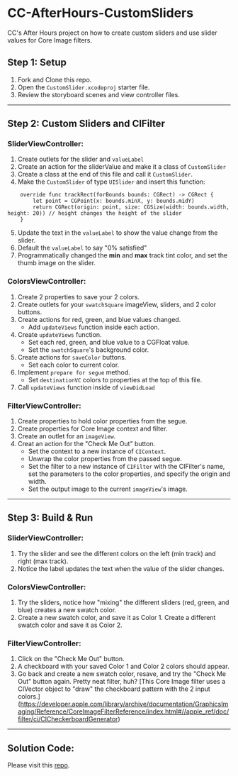 # CC-AfterHours-CustomSliders
CC's After Hours project on how to create custom sliders and use slider values for Core Image filters. 

## Step 1: Setup
1. Fork and Clone this repo.
2. Open the `CustomSlider.xcodeproj` starter file.
3. Review the storyboard scenes and view controller files.

------
## Step 2: Custom Sliders and CIFilter
### SliderViewController:
1. Create outlets for the slider and `valueLabel`
2. Create an action for the sliderValue and make it a class of `CustomSlider`
3. Create a class at the end of this file and call it `CustomSlider`. 
4. Make the `CustomSlider` of type `UISlider` and insert this function:
```
    override func trackRect(forBounds bounds: CGRect) -> CGRect {
        let point = CGPoint(x: bounds.minX, y: bounds.midY)
        return CGRect(origin: point, size: CGSize(width: bounds.width, height: 20)) // height changes the height of the slider
    }
```
5. Update the text in the `valueLabel` to show the value change from the slider.
6. Default the `valueLabel` to say "0% satisfied"
7. Programmatically changed the **min** and **max** track tint color, and set the thumb image on the slider.

### ColorsViewController:
1. Create 2 properties to save your 2 colors.
2. Create outlets for your `swatchSquare` imageView, sliders, and 2 color buttons.
3. Create actions for red, green, and blue values changed. 
    * Add `updateViews` function inside each action.
4. Create `updateViews` function. 
    * Set each red, green, and blue value to a CGFloat value. 
    * Set the `swatchSquare`'s background color.
5. Create actions for `saveColor` buttons. 
    * Set each color to current color. 
6. Implement `prepare for segue` method. 
    * Set `destinationVC` colors to properties at the top of this file. 
7. Call `updateViews` function inside of `viewDidLoad`

### FilterViewController:
1. Create properties to hold color properties from the segue.
2. Create properties for Core Image context and filter.
3. Create an outlet for an `imageView`.
4. Creat an action for the "Check Me Out" button.
    * Set the context to a new instance of `CIContext`.
    * Unwrap the color properties from the passed segue.
    * Set the filter to a new instance of `CIFilter` with the CIFilter's name, set the parameters to the color properties, and specify the origin and width.
    * Set the output image to the current `imageView`'s image.

------
## Step 3: Build & Run
### SliderViewController:
1. Try the slider and see the different colors on the left (min track) and right (max track). 
2. Notice the label updates the text when the value of the slider changes. 

### ColorsViewController:
1. Try the sliders, notice how "mixing" the different sliders (red, green, and blue) creates a new swatch color. 
2. Create a new swatch color, and save it as Color 1. Create a different swatch color and save it as Color 2. 

### FilterViewController:
1. Click on the "Check Me Out" button. 
2. A checkboard with your saved Color 1 and Color 2 colors should appear.
3. Go back and create a new swatch color, resave, and try the "Check Me Out" button again. Pretty neat filter, huh? 
    [This Core Image filter uses a CIVector object to "draw" the checkboard pattern with the 2 input colors.] (https://developer.apple.com/library/archive/documentation/GraphicsImaging/Reference/CoreImageFilterReference/index.html#//apple_ref/doc/filter/ci/CICheckerboardGenerator)

------
## Solution Code:
Please visit this [repo](https://github.com/ladybeitel). 
